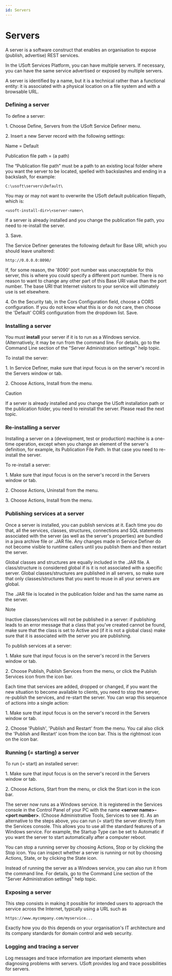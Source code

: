 ```yaml
---
id: Servers
---
```


# Servers

A server is a software construct that enables an organisation to expose (publish, advertise) REST services.

In the USoft Services Platform, you can have multiple servers. If necessary, you can have the same service advertised or exposed by multiple servers.

A server is identified by a name, but it is a technical rather than a functional entity: it is associated with a physical location on a file system and with a browsable URL.

### Defining a server

To define a server:

1. Choose Define, Servers from the USoft Service Definer menu.

2. Insert a new Server record with the following settings:

Name = Default

Publication file path = (a path)

The “Publication file path” must be a path to an existing local folder where you want the server to be located, spelled with backslashes and ending in a backslash, for example:

```
C:\usoft\servers\Default\
```

You may or may not want to overwrite the USoft default publication filepath, which is:

```
<usoft-install-dir>\<server-name>\
```

If a server is already installed and you change the publication file path, you need to re-install the server.  

3. Save.

The Service Definer generates the following default for Base URI, which you should leave unaltered:

```
http://0.0.0.0:8090/
```

If, for some reason, the '8090' port number was unacceptable for this server, this is where you could specify a different port number. There is no reason to want to change any other part of this Base URI value than the port number. The base URI that Internet visitors to your service will ultimately use is set elsewhere.

4. On the Security tab, in the Cors Configuration field, choose a CORS configuration. If you do not know what this is or do not care, then choose the 'Default' CORS configuration from the dropdown list. Save.

### Installing a server

You must **install** your server if it is to run as a Windows service. (Alternatively, it may be run from the command line. For details, go to the Command Line section of the "Server Administration settings" help topic.

To install the server:

1. In Service Definer, make sure that input focus is on the server's record in the Servers window or tab.

2. Choose Actions, Install from the menu.

> [!CAUTION]
> If a server is already installed and you change the USoft installation path or the publication folder, you need to reinstall the server. Please read the next topic.

### Re-installing a server

Installing a server on a (development, test or production) machine is a one-time operation, except when you change an element of the server's definition, for example, its Publication File Path. In that case you need to re-install the server.

To re-install a server:

1. Make sure that input focus is on the server's record in the Servers window or tab.

2. Choose Actions, Uninstall from the menu.

3. Choose Actions, Install from the menu.

### Publishing services at a server

Once a server is installed, you can publish services at it. Each time you do that, all the services, classes, structures, connections and SQL statements associated with the server (as well as the server's properties) are bundled in a java archive file or .JAR file. Any changes made in Service Definer do not become visible to runtime callers until you publish them and then restart the server.

Global classes and structures are equally included in the .JAR file. A class/structure is considered global if is it is not associated with a specific server. Global classes/structures are published in all servers, so make sure that only classes/structures that you want to reuse in all your servers are global.

The .JAR file is located in the publication folder and has the same name as the server.

> [!NOTE]
> Inactive classes/services will not be published in a server: if publishing leads to an error message that a class that you’ve created cannot be found, make sure that the class is set to Active and (if it is not a global class) make sure that it is associated with the server you are publishing.

To publish services at a server:

1. Make sure that input focus is on the server's record in the Servers window or tab.

2. Choose Publish, Publish Services from the menu, or click the Publish Services icon from the icon bar.

Each time that services are added, dropped or changed, if you want the new situation to become available to clients, you need to stop the server, re-publish the services, and re-start the server. You can wrap this sequence of actions into a single action:

1. Make sure that input focus is on the server's record in the Servers window or tab.

2. Choose 'Publish', 'Publish and Restart' from the menu. You cal also click the 'Publish and Restart' icon from the icon bar. This is the rightmost icon on the icon bar.

### Running (= starting) a server

To run (= start) an installed server:

1. Make sure that input focus is on the server's record in the Servers window or tab.

2. Choose Actions, Start from the menu, or click the Start icon in the icon bar.

The server now runs as a Windows service. It is registered in the Services console in the Control Panel of your PC with the name **\<server name>-\<port number>**. (Choose Administrative Tools, Services to see it). As an alternative to the steps above, you can run (= start) the server directly from the Services console. This allows you to use all the standard features of a Windows service. For example, the Startup Type can be set to Automatic if you want the server to start automatically after a computer reboot.

You can stop a running server by choosing Actions, Stop or by clicking the Stop icon. You can inspect whether a server is running or not by choosing Actions, State, or by clicking the State icon.

Instead of running the server as a Windows service, you can also run it from the command line. For details, go to the Command Line section of the "Server Administration settings" help topic.

### Exposing a server

This step consists in making it possible for intended users to approach the service across the Internet, typically using a URL such as

```
https://www.mycompany.com/myservice...
```

Exactly how you do this depends on your organisation's IT architecture and its company standards for domain control and web security.

### Logging and tracing a server

Log messages and trace information are important elements when diagnosing problems with servers. USoft provides log and trace possibilities for servers.